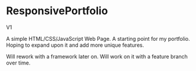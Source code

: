 # ResponsivePortfolio
V1

A simple HTML/CSS/JavaScript Web Page. 
A starting point for my portfolio. Hoping to expand upon it and add more unique features. 

Will rework with a framework later on. Will work on it with a feature branch over time.
